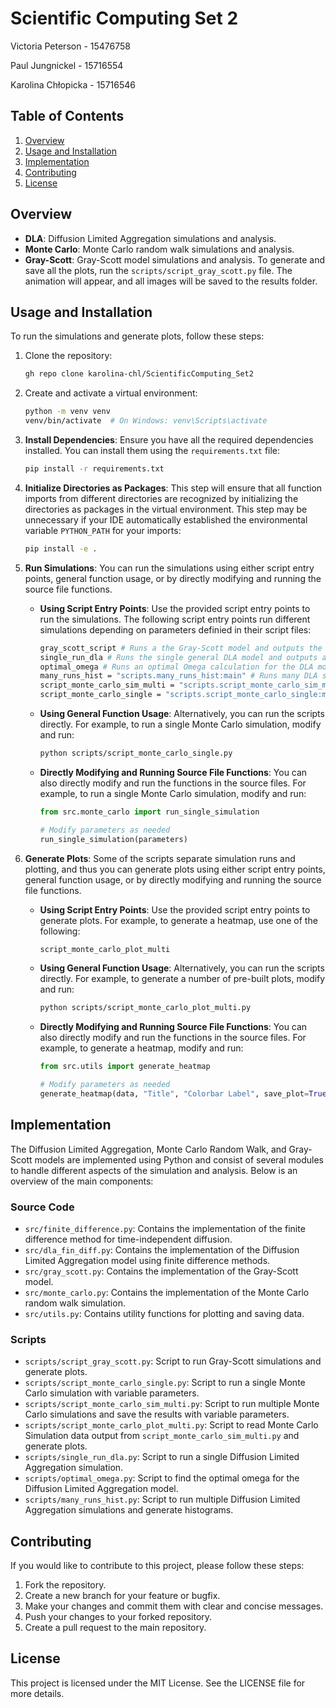 # Scientific Computing Set 2

Victoria Peterson - 15476758

Paul Jungnickel - 15716554

Karolina Chłopicka - 15716546

## Table of Contents

1. [Overview](#overview)
2. [Usage and Installation](#usage-and-installation)
3. [Implementation](#implementation)
4. [Contributing](#contributing)
5. [License](#license)

## Overview

- **DLA**: Diffusion Limited Aggregation simulations and analysis.
- **Monte Carlo**: Monte Carlo random walk simulations and analysis.
- **Gray-Scott**: Gray-Scott model simulations and analysis. To generate and save all the plots, run the `scripts/script_gray_scott.py` file. The animation will appear, and all images will be saved to the results folder.

## Usage and Installation

To run the simulations and generate plots, follow these steps:

1. Clone the repository:

    ```sh
    gh repo clone karolina-chl/ScientificComputing_Set2
    ```

2. Create and activate a virtual environment:

    ```sh
    python -m venv venv
    venv/bin/activate  # On Windows: venv\Scripts\activate
    ```

3. **Install Dependencies**: Ensure you have all the required dependencies installed. You can install them using the `requirements.txt` file:

    ```sh
    pip install -r requirements.txt
    ```

4. **Initialize Directories as Packages**: This step will ensure that all function imports from different directories are recognized by initializing the directories as packages in the virtual environment. This step may be unnecessary if your IDE automatically established the environmental variable `PYTHON_PATH` for your imports:

    ```sh
    pip install -e .
    ```

5. **Run Simulations**: You can run the simulations using either script entry points, general function usage, or by directly modifying and running the source file functions.

    - **Using Script Entry Points**: Use the provided script entry points to run the simulations. The following script entry points run different simulations depending on parameters definied in their script files:

        ```sh
        gray_scott_script # Runs a the Gray-Scott model and outputs the result
        single_run_dla # Runs the single general DLA model and outputs a multi-step growth/diffusion plot
        optimal_omega # Runs an optimal Omega calculation for the DLA model and outputs the result
        many_runs_hist = "scripts.many_runs_hist:main" # Runs many DLA simulations and outputs the result
        script_monte_carlo_sim_multi = "scripts.script_monte_carlo_sim_multi:main" # Runs a specified number of Monte Carlo Random Walk DLA simulations for a range of sticking probabilities
        script_monte_carlo_single = "scripts.script_monte_carlo_single:main" # Runs a single Monte Carlo Random Walk DLA simulation and outputs the results
        ```

    - **Using General Function Usage**: Alternatively, you can run the scripts directly. For example, to run a single Monte Carlo simulation, modify and run:

        ```sh
        python scripts/script_monte_carlo_single.py
        ```

    - **Directly Modifying and Running Source File Functions**: You can also directly modify and run the functions in the source files. For example, to run a single Monte Carlo simulation, modify and run:

        ```python
        from src.monte_carlo import run_single_simulation

        # Modify parameters as needed
        run_single_simulation(parameters)
        ```

6. **Generate Plots**: Some of the scripts separate simulation runs and plotting, and thus you can generate plots using either script entry points, general function usage, or by directly modifying and running the source file functions.

    - **Using Script Entry Points**: Use the provided script entry points to generate plots. For example, to generate a heatmap, use one of the following:

        ```sh
        script_monte_carlo_plot_multi
        ```

    - **Using General Function Usage**: Alternatively, you can run the scripts directly. For example, to generate a number of pre-built plots, modify and run:

        ```sh
        python scripts/script_monte_carlo_plot_multi.py
        ```

    - **Directly Modifying and Running Source File Functions**: You can also directly modify and run the functions in the source files. For example, to generate a heatmap, modify and run:

        ```python
        from src.utils import generate_heatmap

        # Modify parameters as needed
        generate_heatmap(data, "Title", "Colorbar Label", save_plot=True, plot_file_name="heatmap.png")
        ```

## Implementation

The Diffusion Limited Aggregation, Monte Carlo Random Walk, and Gray-Scott models are implemented using Python and consist of several modules to handle different aspects of the simulation and analysis. Below is an overview of the main components:

### Source Code

- `src/finite_difference.py`: Contains the implementation of the finite difference method for time-independent diffusion.
- `src/dla_fin_diff.py`: Contains the implementation of the Diffusion Limited Aggregation model using finite difference methods.
- `src/gray_scott.py`: Contains the implementation of the Gray-Scott model.
- `src/monte_carlo.py`: Contains the implementation of the Monte Carlo random walk simulation.
- `src/utils.py`: Contains utility functions for plotting and saving data.

### Scripts

- `scripts/script_gray_scott.py`: Script to run Gray-Scott simulations and generate plots.
- `scripts/script_monte_carlo_single.py`: Script to run a single Monte Carlo simulation with variable parameters.
- `scripts/script_monte_carlo_sim_multi.py`: Script to run multiple Monte Carlo simulations and save the results with variable parameters.
- `scripts/script_monte_carlo_plot_multi.py`: Script to read Monte Carlo Simulation data output from `script_monte_carlo_sim_multi.py` and generate plots.
- `scripts/single_run_dla.py`: Script to run a single Diffusion Limited Aggregation simulation.
- `scripts/optimal_omega.py`: Script to find the optimal omega for the Diffusion Limited Aggregation model.
- `scripts/many_runs_hist.py`: Script to run multiple Diffusion Limited Aggregation simulations and generate histograms.

## Contributing

If you would like to contribute to this project, please follow these steps:

1. Fork the repository.
2. Create a new branch for your feature or bugfix.
3. Make your changes and commit them with clear and concise messages.
4. Push your changes to your forked repository.
5. Create a pull request to the main repository.

## License

This project is licensed under the MIT License. See the LICENSE file for more details.